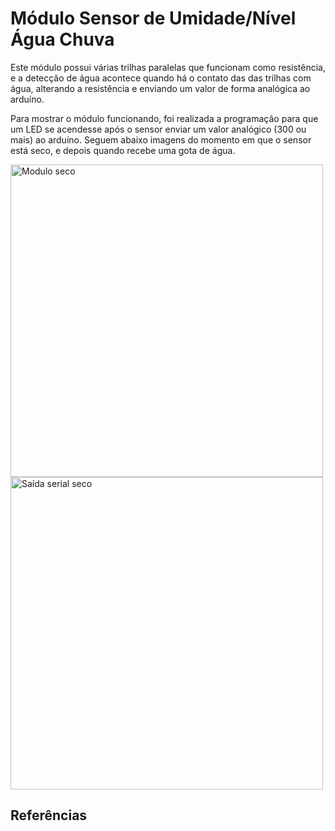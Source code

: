 # Módulo Sensor de Umidade/Nível Água Chuva

Este módulo possui várias trilhas paralelas que funcionam como resistência, e a detecção de água acontece quando há o contato das das trilhas com água, alterando a resistência e enviando um valor de forma analógica ao arduíno.

Para mostrar o módulo funcionando, foi realizada a programação para que um LED se acendesse após o sensor enviar um valor analógico (300 ou mais) ao arduíno.
Seguem abaixo imagens do momento em que o sensor está seco, e depois quando recebe uma gota de água.

<img src = "agua_foto_0.png" alt = "Modulo seco" width = "500" />
<img src = "agua_valor_0.png" alt = "Saída serial seco" width = "500" />



## Referências
